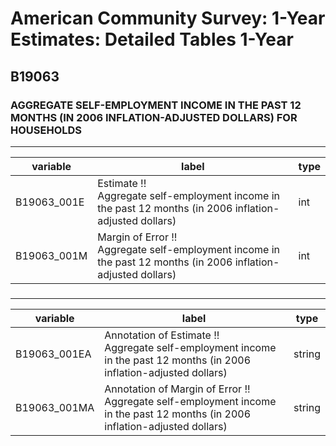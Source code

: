 # American Community Survey: 1-Year Estimates: Detailed Tables 1-Year

## B19063

### AGGREGATE SELF-EMPLOYMENT INCOME IN THE PAST 12 MONTHS (IN 2006 INFLATION-ADJUSTED DOLLARS) FOR HOUSEHOLDS

___

| variable | label | type |
| ----- | ----- | ----- |
| B19063_001E | Estimate !!<br>Aggregate self-employment income in the past 12 months (in 2006 inflation-adjusted dollars) | int |
| B19063_001M | Margin of Error !!<br>Aggregate self-employment income in the past 12 months (in 2006 inflation-adjusted dollars) | int |
### 

___

| variable | label | type |
| ----- | ----- | ----- |
| B19063_001EA | Annotation of Estimate !!<br>Aggregate self-employment income in the past 12 months (in 2006 inflation-adjusted dollars) | string |
| B19063_001MA | Annotation of Margin of Error !!<br>Aggregate self-employment income in the past 12 months (in 2006 inflation-adjusted dollars) | string |

